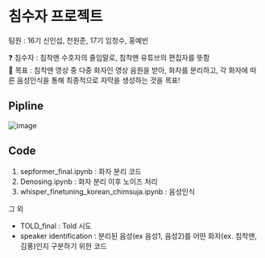 # 침수자 프로젝트
팀원 : 16기 신인섭, 천원준, 17기 임청수, 홍예빈

❓ 침수자 : 침착맨 수호자의 줄임말로, 침착맨 유튜브의 편집자를 뜻함  
📌 목표 : 침착맨 영상 중 다중 화자인 영상 음원을 받아, 화자를 분리하고, 각 화자에 따른 음성인식을 통해 최종적으로 자막을 생성하는 것을 목표! 

## Pipline
![image](https://github.com/KU-BIG/KUBIG_2023_FALL/assets/80189765/78e111b6-4028-438a-be58-67ad7f3f9e69)

## Code
1. sepformer_final.ipynb : 화자 분리 코드
2. Denosing.ipynb : 화자 분리 이후 노이즈 처리
3. whisper_finetuning_korean_chimsuja.ipynb : 음성인식

그 외
- TOLD_final : Told 시도
- speaker identification : 분리된 음성(ex 음성1, 음성2)를 어떤 화자(ex. 침착맨, 김풍)인지 구분하기 위한 코드 
